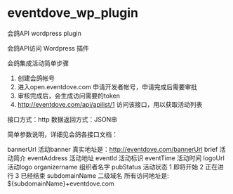 eventdove_wp_plugin
===================

会鸽API wordpress plugin 

会鸽API访问 Wordpress 插件

会鸽集成活动简单步骤
1. 创建会鸽帐号
2. 进入open.eventdove.com 申请开发者帐号，申请完成后需要审批
3. 审核完成后，会生成访问需要的token 
4. http://eventdove.com/api/apilist/1  访问该接口，用以获取活动列表


接口方式：http
数据返回方式：JSON串

简单参数说明，详细见会鸽各接口文档：

bannerUrl        活动banner  真实地址是：http://eventdove.com/bannerUrl
brief                活动简介 
eventAddress   活动地址
eventId           活动标识
eventTime       活动时间
logoUrl            活动logo
organizername  组织者名字
pubStatus           活动状态  1 即将开始 2 正在进行 3 已经结束 
subdomainName  二级域名    所有访问地址是: ${subdomainName}+eventdove.com
